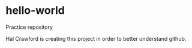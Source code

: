 # hello-world
Practice repository

Hal Crawford is creating this project in order to better understand github. 
